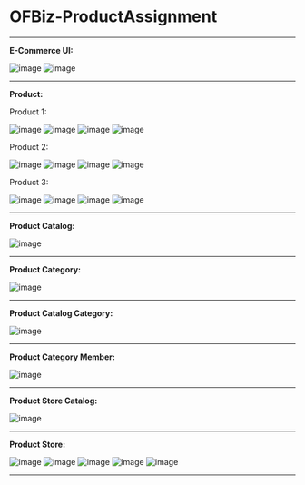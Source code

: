 # OFBiz-ProductAssignment

---

**E-Commerce UI:**

![image](https://github.com/user-attachments/assets/59430dbf-33d4-4ba1-964b-df80fdc1a12e)
![image](https://github.com/user-attachments/assets/793bbf9a-b54b-4ec8-97ba-695e176f81d2)


---

**Product:**

Product 1:

![image](https://github.com/user-attachments/assets/668142e0-9421-4db3-b9ec-f42d148a6960)
![image](https://github.com/user-attachments/assets/8aeeaa34-e912-4807-bf1c-e8a464a2755a)
![image](https://github.com/user-attachments/assets/5ce594c8-c6e6-4038-b62d-8088ce0cb156)
![image](https://github.com/user-attachments/assets/35f31ac1-d6d3-458f-b1c6-3e8ed49d3dc7)

Product 2:

![image](https://github.com/user-attachments/assets/c694b2f0-2a2d-4e3e-b863-52a47d73f3b9)
![image](https://github.com/user-attachments/assets/af99b1c1-ecb1-4242-a8f4-a7cc973fcdca)
![image](https://github.com/user-attachments/assets/2e38fb58-15c3-4e3e-9e4d-9aadf1b8edeb)
![image](https://github.com/user-attachments/assets/d02f1f31-1fb6-44d0-b506-35c47ab33f98)

Product 3:

![image](https://github.com/user-attachments/assets/cb68ebab-f221-4c82-9e22-49cbafd2fbcf)
![image](https://github.com/user-attachments/assets/5d347e9c-2641-47cc-8c86-2811ccfe152e)
![image](https://github.com/user-attachments/assets/3156e745-9500-4f6c-8d53-e893f9d7529c)
![image](https://github.com/user-attachments/assets/06bc0c57-1b44-427f-a67f-736cd9bc5dea)

---

**Product Catalog:**

![image](https://github.com/user-attachments/assets/7f4f74fd-0be0-46e5-971e-355fa4e2d7ea)

---

**Product Category:**

![image](https://github.com/user-attachments/assets/690ed971-127c-4967-9760-64742162c7db)

---

**Product Catalog Category:**

![image](https://github.com/user-attachments/assets/d4d74973-5a6d-442e-9a64-bf076ada38d0)


---

**Product Category Member:**

![image](https://github.com/user-attachments/assets/cd442849-b55a-4ceb-8582-f52cdc96dbe5)

---

**Product Store Catalog:**

![image](https://github.com/user-attachments/assets/087c5dcc-aaae-4dfc-8536-1c492be7885c)

---

**Product Store:**

![image](https://github.com/user-attachments/assets/c778b572-0cb7-411e-81d2-c5ba3c12a944)
![image](https://github.com/user-attachments/assets/2859c91f-b866-4b11-b421-70dd6b751f95)
![image](https://github.com/user-attachments/assets/498e741c-7247-4856-bcea-e3430060ecbd)
![image](https://github.com/user-attachments/assets/83af550f-939e-4d0f-a9fd-e5d79b8aba1e)
![image](https://github.com/user-attachments/assets/a257cf52-8479-465f-b090-6bbfd1ddbafb)


---

